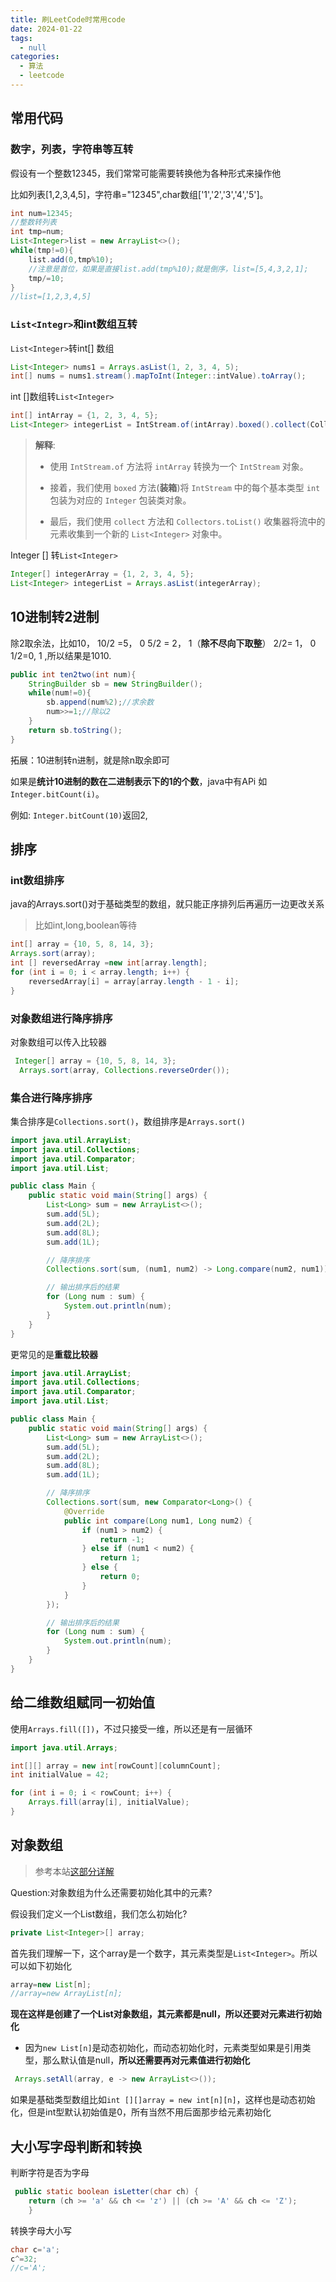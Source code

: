 ```yaml
---
title: 刷LeetCode时常用code
date: 2024-01-22
tags: 
  - null
categories:  
  - 算法
  - leetcode
---
```


## 常用代码

### 数字，列表，字符串等互转

假设有一个整数12345，我们常常可能需要转换他为各种形式来操作他

比如列表[1,2,3,4,5]，字符串="12345",char数组['1','2','3','4','5']。

```java
int num=12345;
//整数转列表
int tmp=num;
List<Integer>list = new ArrayList<>();
while(tmp!=0){
    list.add(0,tmp%10);
    //注意是首位，如果是直接list.add(tmp%10);就是倒序，list=[5,4,3,2,1];
    tmp/=10;
}
//list=[1,2,3,4,5]
```

### `List<Integr>`和int数组互转

`List<Integer>`转int[] 数组	

```java
List<Integer> nums1 = Arrays.asList(1, 2, 3, 4, 5);
int[] nums = nums1.stream().mapToInt(Integer::intValue).toArray();
```

int []数组转`List<Integer>`

```java
int[] intArray = {1, 2, 3, 4, 5};
List<Integer> integerList = IntStream.of(intArray).boxed().collect(Collectors.toList());
```

>**解释**:
>
>- 使用 `IntStream.of` 方法将 `intArray` 转换为一个 `IntStream` 对象。
>
>- 接着，我们使用 `boxed` 方法(**装箱**)将 `IntStream` 中的每个基本类型 `int` 包装为对应的 `Integer` 包装类对象。
>
>- 最后，我们使用 `collect` 方法和 `Collectors.toList()` 收集器将流中的元素收集到一个新的 `List<Integer>` 对象中。

Integer [] 转`List<Integer>`

```java
Integer[] integerArray = {1, 2, 3, 4, 5};
List<Integer> integerList = Arrays.asList(integerArray);
```

## 10进制转2进制

除2取余法，比如10，
10/2  =5，  0
5/2 = 2，  1（**除不尽向下取整**）
2/2= 1， 0
1/2=0,  1   ,所以结果是1010.

```java
public int ten2two(int num){
    StringBuilder sb = new StringBuilder();
    while(num!=0){
        sb.append(num%2);//求余数
        num>>=1;//除以2
    }
    return sb.toString();
}
```

拓展：10进制转n进制，就是除n取余即可

如果是**统计10进制的数在二进制表示下的1的个数**，java中有APi 如`Integer.bitCount(i)`。

例如: `Integer.bitCount(10)`返回2,

##  排序

### int数组排序

java的Arrays.sort()对于基础类型的数组，就只能正序排列后再遍历一边更改关系

> 比如int,long,boolean等待

```java
int[] array = {10, 5, 8, 14, 3};
Arrays.sort(array);
int [] reversedArray =new int[array.length];
for (int i = 0; i < array.length; i++) {
    reversedArray[i] = array[array.length - 1 - i];
}
```

### 对象数组进行降序排序

对象数组可以传入比较器

```java
 Integer[] array = {10, 5, 8, 14, 3};
  Arrays.sort(array, Collections.reverseOrder());
```

### 集合进行降序排序

集合排序是`Collections.sort()`，数组排序是`Arrays.sort()`

```java
import java.util.ArrayList;
import java.util.Collections;
import java.util.Comparator;
import java.util.List;

public class Main {
    public static void main(String[] args) {
        List<Long> sum = new ArrayList<>();
        sum.add(5L);
        sum.add(2L);
        sum.add(8L);
        sum.add(1L);

        // 降序排序
        Collections.sort(sum, (num1, num2) -> Long.compare(num2, num1));

        // 输出排序后的结果
        for (Long num : sum) {
            System.out.println(num);
        }
    }
}
```

更常见的是**重载比较器**

```java
import java.util.ArrayList;
import java.util.Collections;
import java.util.Comparator;
import java.util.List;

public class Main {
    public static void main(String[] args) {
        List<Long> sum = new ArrayList<>();
        sum.add(5L);
        sum.add(2L);
        sum.add(8L);
        sum.add(1L);

        // 降序排序
        Collections.sort(sum, new Comparator<Long>() {
            @Override
            public int compare(Long num1, Long num2) {
                if (num1 > num2) {
                    return -1;
                } else if (num1 < num2) {
                    return 1;
                } else {
                    return 0;
                }
            }
        });

        // 输出排序后的结果
        for (Long num : sum) {
            System.out.println(num);
        }
    }
}
```

## 给二维数组赋同一初始值

使用`Arrays.fill([])`，不过只接受一维，所以还是有一层循环

```java
import java.util.Arrays;

int[][] array = new int[rowCount][columnCount];
int initialValue = 42;

for (int i = 0; i < rowCount; i++) {
    Arrays.fill(array[i], initialValue);
}
```

## 对象数组

> 参考本站[这部分详解](https://flokken.github.io/pages/11f7f1/#%E5%88%9B%E5%BB%BA%E6%95%B0%E7%BB%84-%E7%94%B3%E6%98%8E%E5%92%8C%E5%88%9D%E5%A7%8B%E5%8C%96)

Question:对象数组为什么还需要初始化其中的元素?

假设我们定义一个List数组，我们怎么初始化?

```java
private List<Integer>[] array;
```

首先我们理解一下，这个array是一个数字，其元素类型是`List<Integer>`。所以可以如下初始化

```java
array=new List[n];
//array=new ArrayList[n];
```

**现在这样是创建了一个List对象数组，其元素都是null，所以还要对元素进行初始化**

- 因为`new List[n]`是动态初始化，而动态初始化时，元素类型如果是引用类型，那么默认值是null，**所以还需要再对元素值进行初始化**

```java
 Arrays.setAll(array, e -> new ArrayList<>());
```

如果是基础类型数组比如`int [][]array = new int[n][n]`，这样也是动态初始化，但是int型默认初始值是0，所有当然不用后面那步给元素初始化

## 大小写字母判断和转换

判断字符是否为字母

```java
 public static boolean isLetter(char ch) {
    return (ch >= 'a' && ch <= 'z') || (ch >= 'A' && ch <= 'Z');
    }
```

转换字母大小写

```java
char c='a';
c^=32;
//c='A';
```

